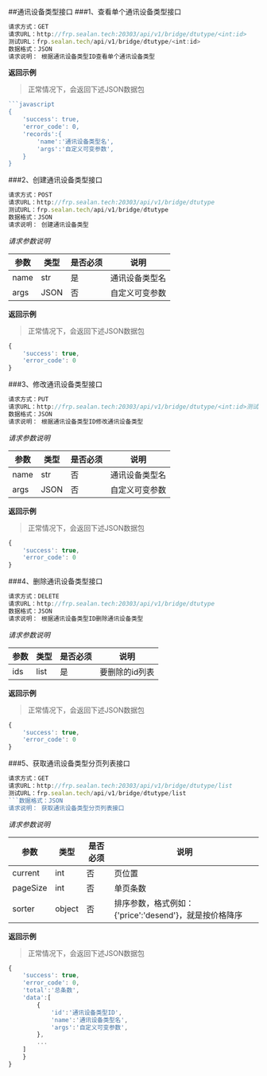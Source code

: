 ##通讯设备类型接口
###1、查看单个通讯设备类型接口
```javascript
请求方式：GET
请求URL：http://frp.sealan.tech:20303/api/v1/bridge/dtutype/<int:id>
测试URL：frp.sealan.tech/api/v1/bridge/dtutype/<int:id>
数据格式：JSON
请求说明： 根据通讯设备类型ID查看单个通讯设备类型
```
**返回示例**
> 正常情况下，会返回下述JSON数据包
```javascript
```javascript
{
	'success': true,
	'error_code': 0,
	'records':{
		'name':'通讯设备类型名',
		'args':'自定义可变参数',
	}
}
```
###2、创建通讯设备类型接口
```javascript
请求方式：POST
请求URL：http://frp.sealan.tech:20303/api/v1/bridge/dtutype
测试URL：frp.sealan.tech/api/v1/bridge/dtutype
数据格式：JSON
请求说明： 创建通讯设备类型
```
*请求参数说明*

| 参数  | 类型   | 是否必须 | 说明        |
| ----- | ------ | -------- | ----------- |
|name|str|是|通讯设备类型名|
|args|JSON|否|自定义可变参数|

**返回示例**
> 正常情况下，会返回下述JSON数据包
```javascript
{
	'success': true,
	'error_code': 0
}
```
###3、修改通讯设备类型接口
```javascript
请求方式：PUT
请求URL：http://frp.sealan.tech:20303/api/v1/bridge/dtutype/<int:id>测试URL：frp.sealan.tech/api/v1/bridge/dtutype/<int:id>
数据格式：JSON
请求说明： 根据通讯设备类型ID修改通讯设备类型
```
*请求参数说明*

| 参数  | 类型   | 是否必须 | 说明        |
| ----- | ------ | -------- | ----------- |
|name|str|否|通讯设备类型名|
|args|JSON|否|自定义可变参数|

**返回示例**
> 正常情况下，会返回下述JSON数据包
```javascript
{
	'success': true,
	'error_code': 0
}
```
###4、删除通讯设备类型接口
```javascript
请求方式：DELETE
请求URL：http://frp.sealan.tech:20303/api/v1/bridge/dtutype
数据格式：JSON
请求说明： 根据通讯设备类型ID删除通讯设备类型
```
*请求参数说明*

| 参数  | 类型   | 是否必须 | 说明        |
| ----- | ------ | -------- | ----------- |
|ids|list|是|要删除的id列表|
**返回示例**
> 正常情况下，会返回下述JSON数据包
```javascript
{
	'success': true,
	'error_code': 0
}
```
###5、获取通讯设备类型分页列表接口
```javascript
请求方式：GET
请求URL：http://frp.sealan.tech:20303/api/v1/bridge/dtutype/list
测试URL：frp.sealan.tech/api/v1/bridge/dtutype/list
```数据格式：JSON
请求说明： 获取通讯设备类型分页列表接口
```
*请求参数说明*

| 参数  | 类型   | 是否必须 | 说明        |
| ----- | ------ | -------- | ----------- |
|current|int|否|页位置|
|pageSize|int|否|单页条数|
|sorter|object|否|排序参数，格式例如：{'price':'desend'}，就是按价格降序|

**返回示例**
> 正常情况下，会返回下述JSON数据包
```javascript
{
	'success': true,
	'error_code': 0,
	'total':'总条数',
	'data':[
		{
			'id':'通讯设备类型ID',
			'name':'通讯设备类型名',
			'args':'自定义可变参数',
		},
		...
	]
	}
}
```
